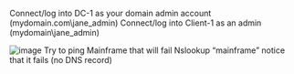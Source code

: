  Connect/log into DC-1 as your domain admin account (mydomain.com\jane_admin)
 Connect/log into Client-1 as an admin (mydomain\jane_admin)

![image](https://github.com/Jbr2621/Jbr2621/assets/142756706/fc449eae-51bf-4404-a71f-dc28ea2d9678)
 Try to ping Mainframe that will fail
Nslookup “mainframe” notice that it fails (no DNS record)
